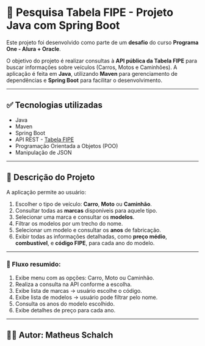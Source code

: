 # 🚗 Pesquisa Tabela FIPE - Projeto Java com Spring Boot

Este projeto foi desenvolvido como parte de um **desafio** do curso **Programa One - Alura + Oracle**.

O objetivo do projeto é realizar consultas à **API pública da Tabela FIPE** para buscar informações sobre veículos (Carros, Motos e Caminhões). A aplicação é feita em **Java**, utilizando **Maven** para gerenciamento de dependências e **Spring Boot** para facilitar o desenvolvimento.

---

## ✅ Tecnologias utilizadas

- Java
- Maven
- Spring Boot
- API REST - [Tabela FIPE](https://deividfortuna.github.io/fipe/)
- Programação Orientada a Objetos (POO)
- Manipulação de JSON

---

## 🚀 Descrição do Projeto

A aplicação permite ao usuário:

1. Escolher o tipo de veículo: **Carro**, **Moto** ou **Caminhão**.
2. Consultar todas as **marcas** disponíveis para aquele tipo.
3. Selecionar uma marca e consultar os **modelos**.
4. Filtrar os modelos por um trecho do nome.
5. Selecionar um modelo e consultar os **anos** de fabricação.
6. Exibir todas as informações detalhadas, como **preço médio**, **combustível**, e **código FIPE**, para cada ano do modelo.

---

### 📌 Fluxo resumido:

1. Exibe menu com as opções: Carro, Moto ou Caminhão.
2. Realiza a consulta na API conforme a escolha.
3. Exibe lista de marcas → usuário escolhe o código.
4. Exibe lista de modelos → usuário pode filtrar pelo nome.
5. Consulta os anos do modelo escolhido.
6. Exibe detalhes de preço para cada ano.

---

## 🧑‍🎓 Autor: Matheus Schalch
